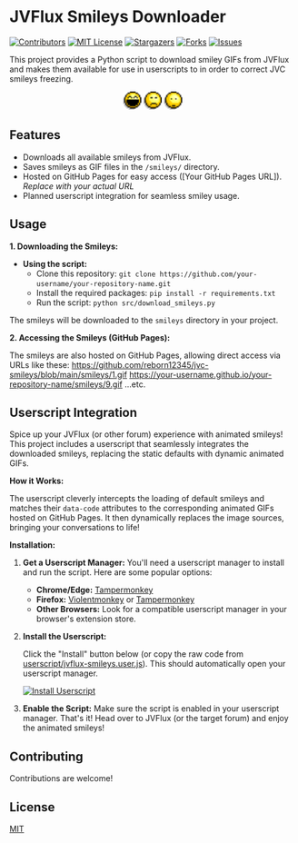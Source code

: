 # JVFlux Smileys Downloader

[![Contributors][contributors-shield]][contributors-url]
[![MIT License][license-shield]][license-url]
[![Stargazers][stars-shield]][stars-url]
[![Forks][forks-shield]][forks-url]
[![Issues][issues-shield]][issues-url]


This project provides a Python script to download smiley GIFs from JVFlux and makes them available for use in userscripts to in order to correct JVC smileys freezing.

<p align="center">
  <img src="smileys/39.gif" alt="Smiley Example 39" width="32" height="32">
  <img src="smileys/35.gif" alt="Smiley Example 35" width="32" height="32">
  <img src="smileys/22.gif" alt="Smiley Example 22" width="32" height="32">
</p>


## Features

* Downloads all available smileys from JVFlux.
* Saves smileys as GIF files in the `/smileys/` directory.
* Hosted on GitHub Pages for easy access ([Your GitHub Pages URL]).  *Replace with your actual URL*
* Planned userscript integration for seamless smiley usage.


## Usage

**1. Downloading the Smileys:**

* **Using the script:**
    * Clone this repository: `git clone https://github.com/your-username/your-repository-name.git`
    * Install the required packages: `pip install -r requirements.txt`
    * Run the script: `python src/download_smileys.py`

The smileys will be downloaded to the `smileys` directory in your project.

**2. Accessing the Smileys (GitHub Pages):**

The smileys are also hosted on GitHub Pages, allowing direct access via URLs like these:
https://github.com/reborn12345/jvc-smileys/blob/main/smileys/1.gif
https://your-username.github.io/your-repository-name/smileys/9.gif
...etc.

## Userscript Integration

Spice up your JVFlux (or other forum) experience with animated smileys!  This project includes a userscript that seamlessly integrates the downloaded smileys, replacing the static defaults with dynamic animated GIFs.

**How it Works:**

The userscript cleverly intercepts the loading of default smileys and matches their `data-code` attributes to the corresponding animated GIFs hosted on GitHub Pages. It then dynamically replaces the image sources, bringing your conversations to life!

**Installation:**

1. **Get a Userscript Manager:**  You'll need a userscript manager to install and run the script. Here are some popular options:

    * **Chrome/Edge:** [Tampermonkey](https://www.tampermonkey.net/)
    * **Firefox:** [Violentmonkey](https://violentmonkey.github.io/) or [Tampermonkey](https://www.tampermonkey.net/)
    * **Other Browsers:** Look for a compatible userscript manager in your browser's extension store.

2. **Install the Userscript:**

    Click the "Install" button below (or copy the raw code from [userscript/jvflux-smileys.user.js](userscript/jvflux-smileys.user.js)).  This should automatically open your userscript manager.


    [![Install Userscript](https://img.shields.io/badge/Install%20Userscript-Click%20Here-brightgreen?style=for-the-badge&logo=tampermonkey)](https://update.greasyfork.org/scripts/518633/JVC%20Smiley%20anim%C3%A9s.user.js)


3. **Enable the Script:** Make sure the script is enabled in your userscript manager.  That's it!  Head over to JVFlux (or the target forum) and enjoy the animated smileys!

## Contributing

Contributions are welcome! 


## License

[MIT](LICENSE)



<!-- MARKDOWN LINKS & IMAGES -->
[contributors-shield]: https://img.shields.io/github/contributors/reborn12345/jvc-smileys.svg?style=for-the-badge
[contributors-url]: https://github.com/reborn12345/jvc-smileys/graphs/contributors
[license-shield]: https://img.shields.io/github/license/reborn12345/jvc-smileys.svg?style=for-the-badge
[license-url]: https://github.com/reborn12345/jvc-smileys/blob/master/LICENSE
[stars-shield]: https://img.shields.io/github/stars/reborn12345/jvc-smileys.svg?style=for-the-badge
[stars-url]: https://github.com/reborn12345/jvc-smileys/stargazers
[forks-shield]: https://img.shields.io/github/forks/reborn12345/jvc-smileys.svg?style=for-the-badge
[forks-url]: https://github.com/reborn12345/jvc-smileys/network/members
[issues-shield]: https://img.shields.io/github/issues/reborn12345/jvc-smileys.svg?style=for-the-badge
[issues-url]: https://github.com/reborn12345/jvc-smileys/issues
